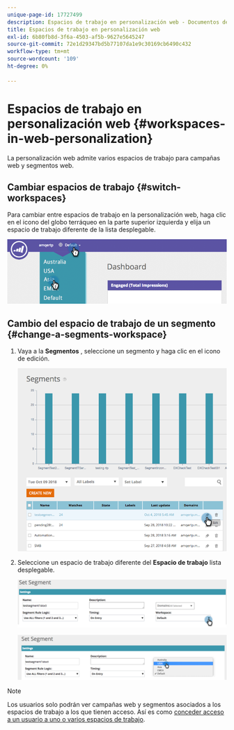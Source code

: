 ```yaml
---
unique-page-id: 17727499
description: Espacios de trabajo en personalización web - Documentos de Marketo - Documentación del producto
title: Espacios de trabajo en personalización web
exl-id: 6b80fb8d-3f6a-4503-af5b-9627e5645247
source-git-commit: 72e1d29347bd5b77107da1e9c30169cb6490c432
workflow-type: tm+mt
source-wordcount: '109'
ht-degree: 0%

---
```


# Espacios de trabajo en personalización web {#workspaces-in-web-personalization}

La personalización web admite varios espacios de trabajo para campañas web y segmentos web.

## Cambiar espacios de trabajo {#switch-workspaces}

Para cambiar entre espacios de trabajo en la personalización web, haga clic en el icono del globo terráqueo en la parte superior izquierda y elija un espacio de trabajo diferente de la lista desplegable.

![](assets/ss7.png)

## Cambio del espacio de trabajo de un segmento {#change-a-segments-workspace}

1. Vaya a la **Segmentos** , seleccione un segmento y haga clic en el icono de edición.

   ![](assets/ss4.png)

1. Seleccione un espacio de trabajo diferente del **Espacio de trabajo** lista desplegable.

   ![](assets/ss6.png)

   ![](assets/ss5.png)

>[!NOTE]
>
>Los usuarios solo podrán ver campañas web y segmentos asociados a los espacios de trabajo a los que tienen acceso. Así es como [conceder acceso a un usuario a uno o varios espacios de trabajo](/help/marketo/product-docs/administration/workspaces-and-person-partitions/allow-user-access-to-a-workspace.md).

